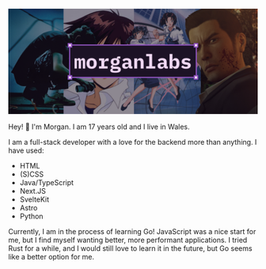 [![GitHub Profile README banner that reads "morganlabs"](./.github/assets/banner.png)](https://morganlabs.dev)

Hey! 👋 I'm Morgan. I am 17 years old and I live in Wales.

I am a full-stack developer with a love for the backend more than anything. I
have used:

* HTML
* (S)CSS
* Java/TypeScript
* Next.JS
* SvelteKit
* Astro
* Python

Currently, I am in the process of learning Go! JavaScript was a nice start for
me, but I find myself wanting better, more performant applications. I tried
Rust for a while, and I would still love to learn it in the future, but Go
seems like a better option for me.

